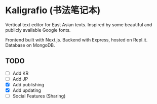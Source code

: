 # Kaligrafio (书法笔记本)

Vertical text editor for East Asian texts. Inspired by some beautiful and publicly available Google fonts.

Frontend built with Next.js. Backend with Express, hosted on Repl.it. Database on MongoDB.

## TODO

- [ ] Add KR
- [ ] Add JP
- [X] Add publishing
- [X] Add updating
- [ ] Social Features (Sharing)
